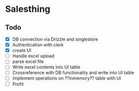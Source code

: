 # Salesthing

## Todo

- [x] DB connection via Drizzle and singlestore
- [x] Authentication with clerk
- [x] create UI
- [ ] Handle excel upload
- [ ] parse excel file
- [ ] Write excel contents into UI table
- [ ] Crossreference with DB functionality and write into UI table
- [ ] Implement operations on ??inmemory?? table with UI
- [ ] Profit
